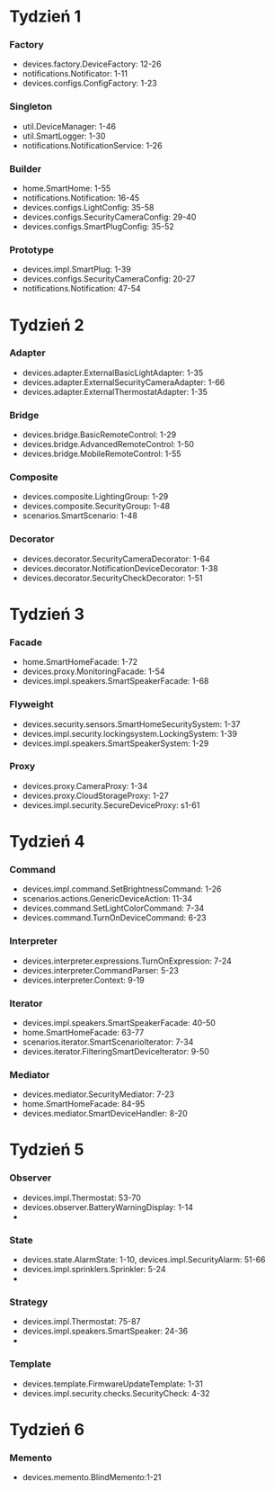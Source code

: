 # Tydzień 1
### Factory
- devices.factory.DeviceFactory: 12-26
- notifications.Notificator: 1-11
- devices.configs.ConfigFactory: 1-23
### Singleton
- util.DeviceManager: 1-46
- util.SmartLogger: 1-30
- notifications.NotificationService: 1-26
### Builder
- home.SmartHome: 1-55
- notifications.Notification: 16-45
- devices.configs.LightConfig: 35-58
- devices.configs.SecurityCameraConfig: 29-40
- devices.configs.SmartPlugConfig: 35-52
### Prototype
- devices.impl.SmartPlug: 1-39
- devices.configs.SecurityCameraConfig: 20-27
- notifications.Notification: 47-54
# Tydzień 2
### Adapter
- devices.adapter.ExternalBasicLightAdapter: 1-35
- devices.adapter.ExternalSecurityCameraAdapter: 1-66
- devices.adapter.ExternalThermostatAdapter: 1-35
### Bridge
- devices.bridge.BasicRemoteControl: 1-29
- devices.bridge.AdvancedRemoteControl: 1-50
- devices.bridge.MobileRemoteControl: 1-55
### Composite
- devices.composite.LightingGroup: 1-29
- devices.composite.SecurityGroup: 1-48
- scenarios.SmartScenario: 1-48
### Decorator
- devices.decorator.SecurityCameraDecorator: 1-64
- devices.decorator.NotificationDeviceDecorator: 1-38
- devices.decorator.SecurityCheckDecorator: 1-51
# Tydzień 3
### Facade
- home.SmartHomeFacade: 1-72
- devices.proxy.MonitoringFacade: 1-54
- devices.impl.speakers.SmartSpeakerFacade: 1-68
### Flyweight
- devices.security.sensors.SmartHomeSecuritySystem: 1-37
- devices.impl.security.lockingsystem.LockingSystem: 1-39
- devices.impl.speakers.SmartSpeakerSystem: 1-29
### Proxy
- devices.proxy.CameraProxy: 1-34
- devices.proxy.CloudStorageProxy: 1-27
- devices.impl.security.SecureDeviceProxy: s1-61
# Tydzień 4
### Command
- devices.impl.command.SetBrightnessCommand: 1-26
- scenarios.actions.GenericDeviceAction: 11-34
- devices.command.SetLightColorCommand: 7-34
- devices.command.TurnOnDeviceCommand: 6-23
### Interpreter
- devices.interpreter.expressions.TurnOnExpression: 7-24
- devices.interpreter.CommandParser: 5-23
- devices.interpreter.Context: 9-19
### Iterator 
- devices.impl.speakers.SmartSpeakerFacade: 40-50
- home.SmartHomeFacade: 63-77
- scenarios.iterator.SmartScenarioIterator: 7-34
- devices.iterator.FilteringSmartDeviceIterator: 9-50
### Mediator
- devices.mediator.SecurityMediator: 7-23
- home.SmartHomeFacade: 84-95
- devices.mediator.SmartDeviceHandler: 8-20
# Tydzień 5
### Observer
- devices.impl.Thermostat: 53-70
- devices.observer.BatteryWarningDisplay: 1-14
- 
### State
- devices.state.AlarmState: 1-10, devices.impl.SecurityAlarm: 51-66
- devices.impl.sprinklers.Sprinkler: 5-24
- 
### Strategy
- devices.impl.Thermostat: 75-87
- devices.impl.speakers.SmartSpeaker: 24-36
- 
### Template
- devices.template.FirmwareUpdateTemplate: 1-31
- devices.impl.security.checks.SecurityCheck: 4-32

# Tydzień 6
### Memento
- devices.memento.BlindMemento:1-21
